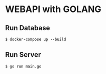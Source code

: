 # WEBAPI with GOLANG
## Run Database
`$ docker-compose up --build`

## Run Server 
`$ go run main.go`
